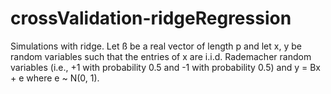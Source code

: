# crossValidation-ridgeRegression
Simulations with ridge. Let ß be a real vector of length p and let x, y be random variables such that the entries of x are i.i.d. Rademacher random variables (i.e., +1 with probability 0.5 and -1 with probability 0.5) and y = Bx + e where e ~ N(0, 1).
